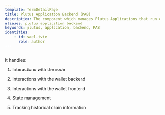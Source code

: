```yaml
---
template: TermDetailPage
title: Plutus Application Backend (PAB)
description: The component which manages Plutus Applications that run on users' machines. 
aliases: plutus application backend
keywords: plutus, application, backend, PAB
identities: 
    - id: wael-ivie
      role: author
---
```

##

It handles:

1. Interactions with the node

2. Interactions with the wallet backend

3. Interactions with the wallet frontend

4. State management

5. Tracking historical chain information